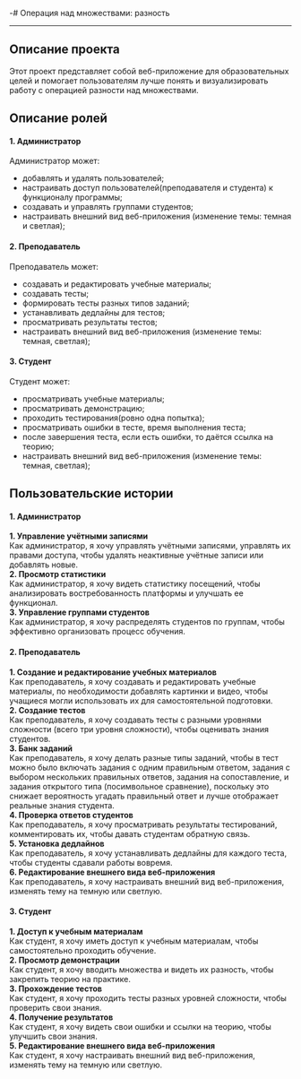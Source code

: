-# Операция над множествами: разность

***
## Описание проекта
Этот проект представляет собой веб-приложение для образовательных целей
и помогает пользователям лучше понять и визуализировать работу с операцией разности над множествами.

## Описание ролей

#### 1. **Администратор**
Администратор может:
- добавлять и удалять пользователей;
- настраивать доступ пользователей(преподавателя и студента) к функционалу программы;
- создавать и управлять группами студентов;
- настраивать внешний вид веб-приложения (изменение темы: темная и светлая);

#### 2. **Преподаватель**
Преподаватель может:
- создавать и редактировать учебные материалы;
- создавать тесты;
- формировать тесты разных типов заданий;
- устанавливать дедлайны для тестов;
- просматривать результаты тестов;
- настраивать внешний вид веб-приложения (изменение темы: темная, светлая);

#### 3. **Студент**
Студент может:
- просматривать учебные материалы;
- просматривать демонстрацию;
- проходить тестирования(ровно одна попытка);
- просматривать ошибки в тесте, время выполнения теста;
- после завершения теста, если есть ошибки, то даётся ссылка на теорию;
- настраивать внешний вид веб-приложения (изменение темы: темная, светлая);

## Пользовательские истории

#### 1. **Администратор**  
  
__1. Управление учётными записями__  
Как администратор, я хочу управлять учётными записями, управлять их правами доступа,
чтобы удалять неактивные учётные записи или добавлять новые.  
__2. Просмотр статистики__  
Как администратор, я хочу видеть статистику посещений, чтобы анализировать востребованность платформы
и улучшать ее функционал.  
__3. Управление группами студентов__  
Как администратор, я хочу распределять студентов по группам, чтобы эффективно организовать процесс обучения.

#### 2. **Преподаватель**  
  
__1. Создание и редактирование учебных материалов__  
Как преподаватель, я хочу создавать и редактировать учебные материалы, по необходимости 
добавлять картинки и видео, чтобы учащиеся могли использовать их для самостоятельной подготовки.  
__2. Создание тестов__  
Как преподаватель, я хочу создавать тесты с разными уровнями сложности (всего три уровня сложности),
чтобы оценивать знания студентов.    
__3. Банк заданий__  
Как преподаватель, я хочу делать разные типы заданий,
чтобы в тест можно было включать задания с одним правильным ответом,
задания с выбором нескольких правильных ответов, задания на сопоставление, 
и задания открытого типа (посимвольное сравнение), поскольку это снижает вероятность угадать правильный ответ и лучше отображает реальные знания студента.  
__4. Проверка ответов студентов__  
Как преподаватель, я хочу просматривать результаты тестирований, комментировать их, 
чтобы давать студентам обратную связь.   
__5. Установка дедлайнов__  
Как преподаватель, я хочу устанавливать дедлайны для каждого теста, чтобы студенты сдавали работы вовремя.   
__6. Редактирование внешнего вида веб-приложения__  
Как преподаватель, я хочу настраивать внешний вид веб-приложения, изменять тему на темную или светлую.  


#### 3. **Студент**  
  
__1. Доступ к учебным материалам__  
Как студент, я хочу иметь доступ к учебным материалам, чтобы самостоятельно проходить обучение.  
__2. Просмотр демонстрации__  
Как студент, я хочу вводить множества и видеть их разность, чтобы закрепить теорию на практике.  
__3. Прохождение тестов__   
Как студент, я хочу проходить тесты разных уровней сложности, чтобы проверить свои знания.  
__4. Получение результатов__  
Как студент, я хочу видеть свои ошибки и ссылки на теорию, чтобы улучшить свои знания.  
__5. Редактирование внешнего вида веб-приложения__  
Как студент, я хочу настраивать внешний вид веб-приложения, изменять тему на темную или светлую.
